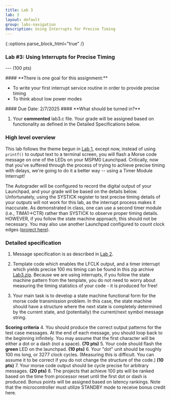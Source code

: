 ```yaml
---
title: Lab 3
lab: 3
layout: default
group: labs-navigation
description: Using Interrupts for Precise Timing
---
```


{::options parse_block_html="true" /}

### Lab #3: Using Interrupts for Precise Timing
--- (100 pts)

<div class="alert alert-info" role="alert">
#### **There is one goal for this assignment:**

  - To write your first interrupt service routine in order to provide precise timing
  - To think about low power modes
  
</div>

<div class="alert alert-danger" role="alert">
#### Due Date: 2/7/2025
#### **What should be turned in?**

  1. Your **commented** lab3.c file. Your grade will be assigned based on
     functionality as defined in the Detailed Specifications below.

</div>

### High level overview

This lab follows the theme begun in [Lab 1](../lab1), except now, instead of using
`printf()` to output text to a terminal screen, you will flash a Morse code message 
on one of the LEDs on your MSPM0 Launchpad. Critically, now that you've suffered
through the process of trying to achieve precise timing with delays, we're going
to do it a better way -- using a Timer Module Interrupt!

The Autograder will be configured to record the digital output of your Launchpad, 
and your grade will be based on the details below. Unfortunately, using the SYSTICK
register to test precise timing details of your outputs will not work for this lab,
as the interrupt process makes it inaccurate. As demonstrated in class, one can use
a second timer module (i.e., TIMA1->CTR) rather than SYSTICK to observe proper timing
details. HOWEVER, if you follow the state machine approach, this should not be necessary.
You may also use another Launchpad configured to count clock edges
([project here](https://github.com/ckemere/ELEC327/tree/master/Code/ClockedPulseWidth)). 


### Detailed specification

  1. Message specification is as described in [Lab 2](../lab2/).

  2. Template code which enables the LFCLK output, and a timer interrupt 
     which yields precise 100 ms timing can be found in this zip archive  [Lab3.zip](Lab3.zip).
     Because we are using interrupts, if you follow the state machine pattern from
     the template, you do not need to worry about measuring the timing statistics of
     your code - it is produced for free!

  3. Your main task is to develop a state machine functional form for the morse code
     transmission problem. In this case, the state machine should have a structure
     where the next state is completely determined by the current state, and (potentially)
     the current/next symbol message string. 

  **Scoring criteria**
  4. You should produce the correct output patterns for the test case messages. At the
     end of each message, you should loop back to the beginning infinitely. 
     You may assume that the first character will be either a dot or a dash (not a space). **(70 pts)**
  5. Your code should flash the **green** LED on the launchpad.  **(10 pts)**
  6. Your "dot" unit should be roughly 100 ms long, or 3277 clock cycles. (Measuring this is
     difficult. You can assume it to be correct if you do not change the structure of the code.) **(10 pts)**
  7. Your morse code output should be cycle precise for arbitrary messages. **(20 pts)**
  8. The projects that achieve 100 pts will be ranked based on the time from processor
     reset until the first dot or dash is produced. Bonus points will be assigned 
     based on latency rankings. Note that the microcontroller must utilize STANDBY mode 
     to receive bonus credit here.


